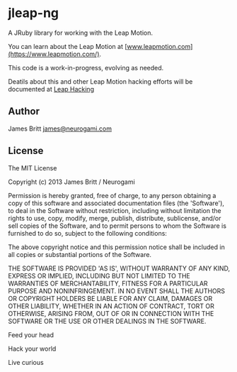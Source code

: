 jleap-ng
========

A JRuby library for working with the Leap Motion.

You can learn about the Leap Motion at [www.leapmotion.com](https://www.leapmotion.com/).

This code is a work-in-progress, evolving as needed.

Deatils about this and other Leap Motion hacking efforts will be documented at [Leap Hacking](http://leaphacking.com)



Author
------

James Britt <james@neurogami.com>


License
-------

The MIT License


Copyright (c) 2013 James Britt / Neurogami

Permission is hereby granted, free of charge, to any person obtaining
a copy of this software and associated documentation files (the
'Software'), to deal in the Software without restriction, including
without limitation the rights to use, copy, modify, merge, publish,
distribute, sublicense, and/or sell copies of the Software, and to
permit persons to whom the Software is furnished to do so, subject to
the following conditions:

The above copyright notice and this permission notice shall be
included in all copies or substantial portions of the Software.

THE SOFTWARE IS PROVIDED 'AS IS', WITHOUT WARRANTY OF ANY KIND,
EXPRESS OR IMPLIED, INCLUDING BUT NOT LIMITED TO THE WARRANTIES OF
MERCHANTABILITY, FITNESS FOR A PARTICULAR PURPOSE AND NONINFRINGEMENT.
IN NO EVENT SHALL THE AUTHORS OR COPYRIGHT HOLDERS BE LIABLE FOR ANY
CLAIM, DAMAGES OR OTHER LIABILITY, WHETHER IN AN ACTION OF CONTRACT,
TORT OR OTHERWISE, ARISING FROM, OUT OF OR IN CONNECTION WITH THE
SOFTWARE OR THE USE OR OTHER DEALINGS IN THE SOFTWARE.

Feed your head

Hack your world

Live curious

